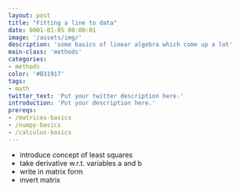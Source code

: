 ```yaml
---
layout: post
title: "Fitting a line to data"
date: 0001-01-05 00:00:01
image: '/assets/img/'
description: 'some basics of linear algebra which come up a lot'
main-class: 'methods'
categories: 
- methods
color: '#B31917'
tags:
- math
twitter_text: 'Put your twitter description here.'
introduction: 'Put your description here.'
prereqs:
- /matrices-basics
- /numpy-basics
- /calculus-basics
---
```


* introduce concept of least squares
* take derivative w.r.t. variables a and b
* write in matrix form
* invert matrix